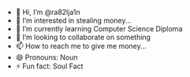 - 👋 Hi, I’m @ra82lja1n
- 👀 I’m interested in stealing money...
- 🌱 I’m currently learning Computer Science Diploma 
- 💞️ I’m looking to collaborate on something 
- 📫 How to reach me to give me money...
- 😄 Pronouns: Noun
- ⚡ Fun fact: Soul Fact

<!---
ra82lja1n/ra82lja1n is a ✨ special ✨ repository because its `README.md` (this file) appears on your GitHub profile.
You can click the Preview link to take a look at your changes.
--->

